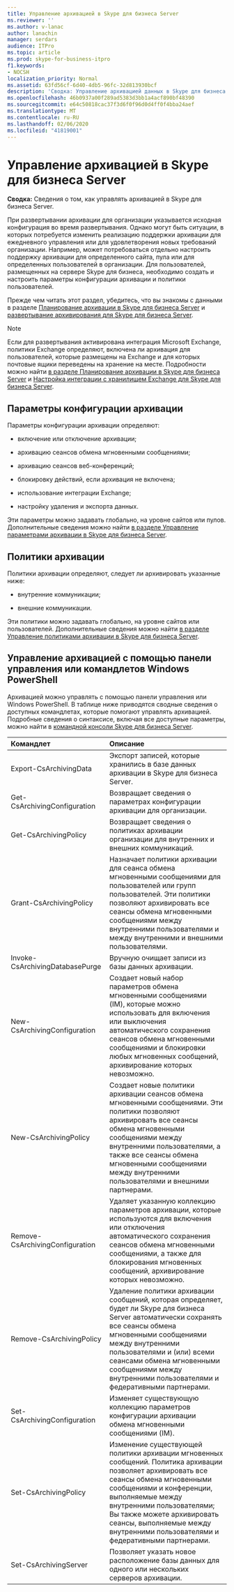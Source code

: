 ```yaml
---
title: Управление архивацией в Skype для бизнеса Server
ms.reviewer: ''
ms.author: v-lanac
author: lanachin
manager: serdars
audience: ITPro
ms.topic: article
ms.prod: skype-for-business-itpro
f1.keywords:
- NOCSH
localization_priority: Normal
ms.assetid: 63fd56cf-6d40-4db5-96fc-32d813930bcf
description: 'Сводка: Управление архивацией данных в Skype для бизнеса Server.'
ms.openlocfilehash: 46b0937a00f289ad5383d3bb1a4acf890bf48390
ms.sourcegitcommit: e64c50818cac37f3d6f0f96d0d4ff0f4bba24aef
ms.translationtype: MT
ms.contentlocale: ru-RU
ms.lasthandoff: 02/06/2020
ms.locfileid: "41819001"
---
```

# <a name="manage-archiving-in-skype-for-business-server"></a>Управление архивацией в Skype для бизнеса Server

**Сводка:** Сведения о том, как управлять архивацией в Skype для бизнеса Server.
  
При развертывании архивации для организации указывается исходная конфигурация во время развертывания. Однако могут быть ситуации, в которых потребуется изменить реализацию поддержки архивации для ежедневного управления или для удовлетворения новых требований организации. Например, может потребоваться отдельно настроить поддержку архивации для определенного сайта, пула или для определенных пользователей в организации. Для пользователей, размещенных на сервере Skype для бизнеса, необходимо создать и настроить параметры конфигурации архивации и политики пользователей. 
  
Прежде чем читать этот раздел, убедитесь, что вы знакомы с данными в разделе [Планирование архивации в Skype для бизнеса Server](../../plan-your-deployment/archiving/archiving.md) и [развертывание архивирования для Skype для бизнеса Server](../../deploy/deploy-archiving/deploy-archiving.md).
  
> [!NOTE]
> Если для развертывания активирована интеграция Microsoft Exchange, политики Exchange определяют, включена ли архивация для пользователей, которые размещены на Exchange и для которых почтовые ящики переведены на хранение на месте. Подробности можно найти [в разделе Планирование архивации в Skype для бизнеса Server](../../plan-your-deployment/archiving/archiving.md) и [Настройка интеграции с хранилищем Exchange для Skype для бизнеса Server](../../deploy/deploy-archiving/configure-integration-with-exchange-storage.md). 
  
## <a name="archiving-configuration-options"></a>Параметры конфигурации архивации

Параметры конфигурации архивации определяют:
  
- включение или отключение архивации;
    
- архивацию сеансов обмена мгновенными сообщениями;
    
- архивацию сеансов веб-конференций;
    
- блокировку действий, если архивация не включена;
    
- использование интеграции Exchange;
    
- настройку удаления и экспорта данных.
    
Эти параметры можно задавать глобально, на уровне сайтов или пулов. Дополнительные сведения можно найти [в разделе Управление параметрами архивации в Skype для бизнеса Server](options.md).
  
## <a name="archiving-policies"></a>Политики архивации

Политики архивации определяют, следует ли архивировать указанные ниже:
  
- внутренние коммуникации;
    
- внешние коммуникации.
    
Эти политики можно задавать глобально, на уровне сайтов или пользователей. Дополнительные сведения можно найти [в разделе Управление политиками архивации в Skype для бизнеса Server](policies.md).
  
## <a name="manage-archiving-by-using-the-control-panel-or-by-using-windows-powershell"></a>Управление архивацией с помощью панели управления или командлетов Windows PowerShell

Архивацией можно управлять с помощью панели управления или Windows PowerShell. В таблице ниже приводятся сводные сведения о доступных командлетах, которые помогают управлять архивацией. Подробные сведения о синтаксисе, включая все доступные параметры, можно найти в [командной консоли Skype для бизнеса Server](../management-shell.md). 


|**Командлет**|**Описание**|
|:-----|:-----|
|Export-CsArchivingData  <br/> |Экспорт записей, которые хранились в базе данных архивации в Skype для бизнеса Server.  <br/> |
|Get-CsArchivingConfiguration  <br/> |Возвращает сведения о параметрах конфигурации архивации для организации.  <br/> |
|Get-CsArchivingPolicy  <br/> |Возвращает сведения о политиках архивации организации для внутренних и внешних коммуникаций.  <br/> |
|Grant-CsArchivingPolicy  <br/> |Назначает политики архивации для сеанса обмена мгновенными сообщениями для пользователей или групп пользователей. Эти политики позволяют архивировать все сеансы обмена мгновенными сообщениями между внутренними пользователями и между внутренними и внешними пользователями.  <br/> |
|Invoke-CsArchivingDatabasePurge  <br/> |Вручную очищает записи из базы данных архивации.  <br/> |
|New-CsArchivingConfiguration  <br/> |Создает новый набор параметров обмена мгновенными сообщениями (IM), которые можно использовать для включения или выключения автоматического сохранения сеансов обмена мгновенными сообщениями и блокировки любых мгновенных сообщений, архивирование которых невозможно.  <br/> |
|New-CsArchivingPolicy  <br/> |Создает новые политики архивации сеансов обмена мгновенными сообщениями. Эти политики позволяют архивировать все сеансы обмена мгновенными сообщениями между внутренними пользователями, а также все сеансы обмена мгновенными сообщениями между внутренними пользователями и внешними партнерами.  <br/> |
|Remove-CsArchivingConfiguration  <br/> |Удаляет указанную коллекцию параметров архивации, которые используются для включения или отключения автоматического сохранения сеансов обмена мгновенными сообщениями, а также для блокирования мгновенных сообщений, архивирование которых невозможно.  <br/> |
|Remove-CsArchivingPolicy  <br/> |Удаление политики архивации сообщений, которая определяет, будет ли Skype для бизнеса Server автоматически сохранять все сеансы обмена мгновенными сообщениями между внутренними пользователями и (или) всеми сеансами обмена мгновенными сообщениями между внутренними пользователями и федеративными партнерами.  <br/> |
|Set-CsArchivingConfiguration  <br/> |Изменяет существующую коллекцию параметров конфигурации архивации обмена мгновенными сообщениями (IM).  <br/> |
|Set-CsArchivingPolicy  <br/> |Изменение существующей политики архивации мгновенных сообщений. Политика архивации позволяет архивировать все сеансы обмена мгновенными сообщениями и конференции, выполняемые между внутренними пользователями; Вы также можете архивировать сеансы, выполняемые между внутренними пользователями и федеративными партнерами.  <br/> |
|Set-CsArchivingServer  <br/> |Позволяет указать новое расположение базы данных для одного или нескольких серверов архивации.  <br/> |
   

